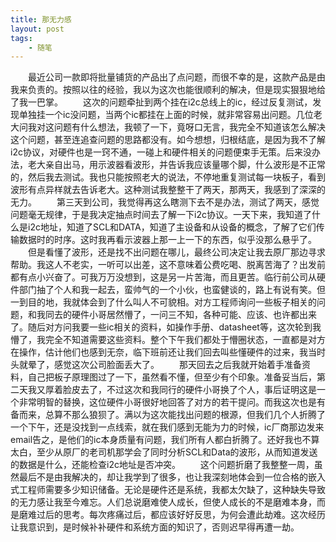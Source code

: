 ```yaml
---
title: 那无力感
layout: post
tags:
    - 随笔
---
```

　　最近公司一款即将批量铺货的产品出了点问题，而很不幸的是，这款产品是由我来负责的。按照以往的经验，我以为这次也能很顺利的解决，但是现实狠狠地给了我一巴掌。
　　这次的问题牵扯到两个挂在i2c总线上的ic，经过反复测试，发现单独挂一个ic没问题，当两个ic都挂在上面的时候，就非常容易出问题。几位老大问我对这问题有什么想法，我顿了一下，竟呀口无言，我完全不知道该怎么解决这个问题，甚至连追查问题的思路都没有。如今想想，归根结底，是因为我不了解i2c协议，对硬件也是一窍不通，一碰上和硬件相关的问题便束手无策。后来没办法，老大亲自出马，用示波器看波形，并告诉我应该量哪个脚，什么波形是不正常的，然后我去测试。我也只能按照老大的说法，不停地重复测试每一块板子，看到波形有点异样就去告诉老大。这种测试我整整干了两天，那两天，我感到了深深的无力。
　　第三天到公司，我觉得再这么瞎测下去不是办法，测试了两天，感觉问题毫无规律，于是我决定抽点时间去了解一下i2c协议。一天下来，我知道了什么是i2c地址，知道了SCL和DATA，知道了主设备和从设备的概念，了解了它们传输数据时的时序。这时我再看示波器上那一上一下的东西，似乎没那么悬乎了。
　　但是看懂了波形，还是找不出问题在哪儿，最终公司决定让我去原厂那边寻求帮助。我这人不老实，一听可以出差，这不意味着公费吃喝、脱离苦海了？出发前都有点小兴奋了。可我万万没想到，这是另一片苦海，而且更苦。临行前公司从硬件部门抽了个人和我一起去，蛮帅气的一个小伙，也蛮健谈的，路上有说有笑。但一到目的地，我就体会到了什么叫人不可貌相。对方工程师询问一些板子相关的问题，和我同去的硬件小哥居然懵了，一问三不知，各种可能、应该、也许都出来了。随后对方问我要一些ic相关的资料，如操作手册、datasheet等，这次轮到我懵了，我完全不知道需要这些资料。整个下午我们都处于懵圈状态，一直都是对方在操作，估计他们也感到无奈，临下班前还让我们回去叫些懂硬件的过来，我当时头就晕了，感觉这次公司脸面丢大了。
　　那天回去之后我就开始着手准备资料，自己把板子原理图过了一下，虽然看不懂，但至少有个印象。准备妥当后，第二天我又厚着脸皮去了，不过这次和我同行的硬件小哥换了个人，事后证明这是一个非常明智的替换，这位硬件小哥很好地回答了对方的若干提问。而我这次也是有备而来，总算不那么狼狈了。满以为这次能找出问题的根源，但我们几个人折腾了一个下午，还是没找到一点线索，就在我们感到无能为力的时候，ic厂商那边发来email告之，是他们的ic本身质量有问题，我们所有人都白折腾了。还好我也不算太白，至少从原厂的老司机那学会了同时分析SCL和Data的波形，从而知道发送的数据是什么，还能检查i2c地址是否冲突。
　　这个问题折磨了我整整一周，虽然最后不是由我解决的，却让我学到了很多，也让我深刻地体会到一位合格的嵌入式工程师需要多少知识储备。无论是硬件还是系统，我都太欠缺了，这种缺失导致的无力感让我至今难忘。人们总说磨难使人成长，但使人成长的不是磨难本身，而是磨难过后的思考。每次疼痛过后，都应该好好反思，为何会遭此劫难。这次经历让我意识到，是时候补补硬件和系统方面的知识了，否则迟早得再遭一劫。



